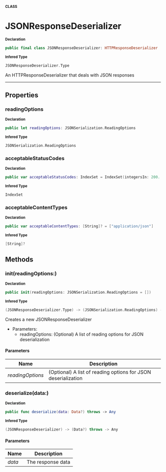 <sub>**CLASS**</sub>
# JSONResponseDeserializer

<sub>**Declaration**</sub>
```swift
public final class JSONResponseDeserializer: HTTPResponseDeserializer
```

<sub>**Infered Type**</sub>
```swift
JSONResponseDeserializer.Type
```

An HTTPResponseDeserializer that deals with JSON responses

--------------------

## Properties
### readingOptions

<sub>**Declaration**</sub>
```swift
public let readingOptions: JSONSerialization.ReadingOptions
```

<sub>**Infered Type**</sub>
```swift
JSONSerialization.ReadingOptions
```



### acceptableStatusCodes

<sub>**Declaration**</sub>
```swift
public var acceptableStatusCodes: IndexSet = IndexSet(integersIn: 200..<300)
```

<sub>**Infered Type**</sub>
```swift
IndexSet
```



### acceptableContentTypes

<sub>**Declaration**</sub>
```swift
public var acceptableContentTypes: [String]? = ["application/json"]
```

<sub>**Infered Type**</sub>
```swift
[String]?
```



## Methods
### init(readingOptions:)

<sub>**Declaration**</sub>
```swift
public init(readingOptions: JSONSerialization.ReadingOptions = [])
```

<sub>**Infered Type**</sub>
```swift
(JSONResponseDeserializer.Type) -> (JSONSerialization.ReadingOptions) -> JSONResponseDeserializer
```

Creates a new JSONResponseDeserializer
- Parameters:
  - readingOptions: (Optional) A list of reading options for JSON deserialization

#### Parameters
| Name | Description |
| ---- | ----------- |
| *readingOptions* | (Optional) A list of reading options for JSON deserialization |

### deserialize(data:)

<sub>**Declaration**</sub>
```swift
public func deserialize(data: Data?) throws -> Any
```

<sub>**Infered Type**</sub>
```swift
(JSONResponseDeserializer) -> (Data?) throws -> Any
```



#### Parameters
| Name | Description |
| ---- | ----------- |
| *data* | The response data |